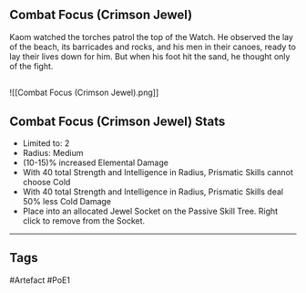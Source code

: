 ## Combat Focus (Crimson Jewel)
Kaom watched the torches patrol the top of the Watch.
He observed the lay of the beach, its barricades and rocks,
and his men in their canoes, ready to lay their lives down for him.
But when his foot hit the sand, he thought only of the fight.
##
![[Combat Focus (Crimson Jewel).png]]
## Combat Focus (Crimson Jewel) Stats
- Limited to: 2
- Radius: Medium
- (10-15)% increased Elemental Damage
- With 40 total Strength and Intelligence in Radius, Prismatic Skills cannot choose Cold
- With 40 total Strength and Intelligence in Radius, Prismatic Skills deal 50% less Cold Damage
- Place into an allocated Jewel Socket on the Passive Skill Tree. Right click to remove from the Socket.


---
## Tags
#Artefact
#PoE1